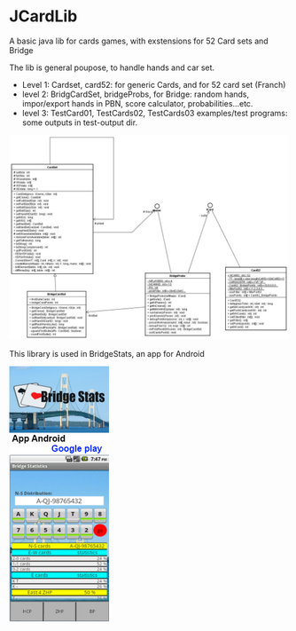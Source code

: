 # JCardLib
A basic java lib for cards games, with exstensions for 52 Card sets and Bridge

The lib is general poupose, to handle hands and car set.
-  Level 1: Cardset, card52: for generic Cards, and for 52 card set (Franch)
-  level 2: BridgCardSet, bridgeProbs, for Bridge: random hands, impor/export hands in PBN, score calculator, probabilities...etc.
-  level 3: TestCard01, TestCards02, TestCards03 examples/test programs: some outputs in test-output dir.

![ Classes ](./uml01.jpg)

This library is used in BridgeStats, an app for Android

![screenshot](./image03.png)
